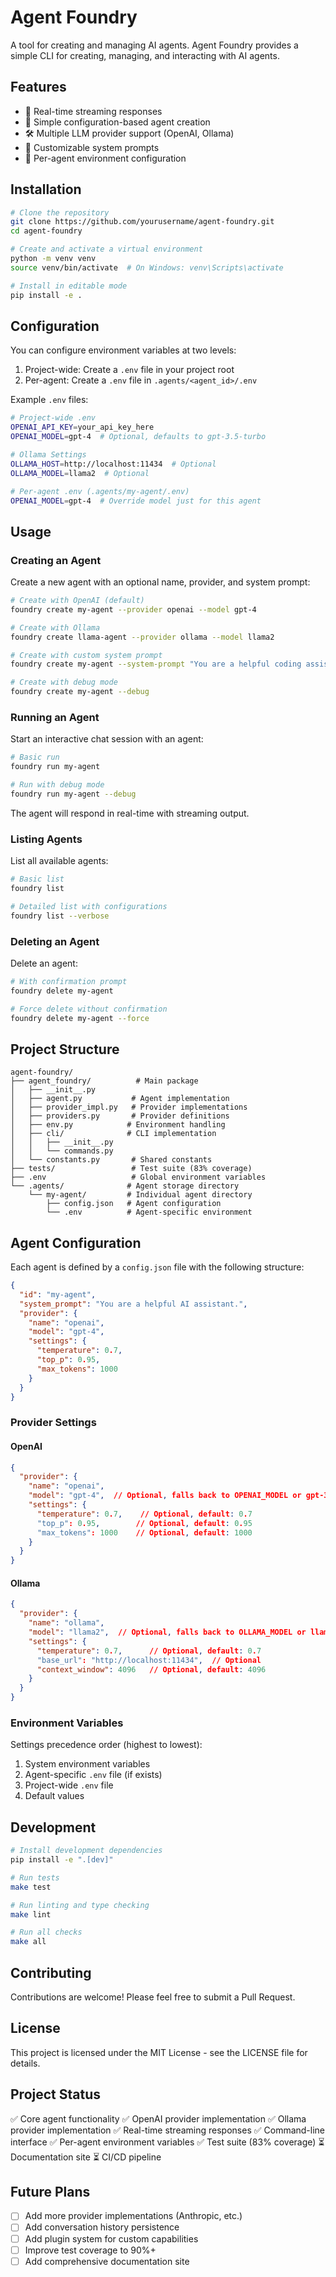 # Agent Foundry

A tool for creating and managing AI agents. Agent Foundry provides a simple CLI for creating, managing, and interacting with AI agents.

## Features

- 🔄 Real-time streaming responses
- 🎯 Simple configuration-based agent creation
- 🛠️ Multiple LLM provider support (OpenAI, Ollama)
- 📝 Customizable system prompts
- 🔌 Per-agent environment configuration

## Installation

```bash
# Clone the repository
git clone https://github.com/yourusername/agent-foundry.git
cd agent-foundry

# Create and activate a virtual environment
python -m venv venv
source venv/bin/activate  # On Windows: venv\Scripts\activate

# Install in editable mode
pip install -e .
```

## Configuration

You can configure environment variables at two levels:

1. Project-wide: Create a `.env` file in your project root
2. Per-agent: Create a `.env` file in `.agents/<agent_id>/.env`

Example `.env` files:

```bash
# Project-wide .env
OPENAI_API_KEY=your_api_key_here
OPENAI_MODEL=gpt-4  # Optional, defaults to gpt-3.5-turbo

# Ollama Settings
OLLAMA_HOST=http://localhost:11434  # Optional
OLLAMA_MODEL=llama2  # Optional
```

```bash
# Per-agent .env (.agents/my-agent/.env)
OPENAI_MODEL=gpt-4  # Override model just for this agent
```

## Usage

### Creating an Agent

Create a new agent with an optional name, provider, and system prompt:

```bash
# Create with OpenAI (default)
foundry create my-agent --provider openai --model gpt-4

# Create with Ollama
foundry create llama-agent --provider ollama --model llama2

# Create with custom system prompt
foundry create my-agent --system-prompt "You are a helpful coding assistant."

# Create with debug mode
foundry create my-agent --debug
```

### Running an Agent

Start an interactive chat session with an agent:

```bash
# Basic run
foundry run my-agent

# Run with debug mode
foundry run my-agent --debug
```

The agent will respond in real-time with streaming output.

### Listing Agents

List all available agents:

```bash
# Basic list
foundry list

# Detailed list with configurations
foundry list --verbose
```

### Deleting an Agent

Delete an agent:

```bash
# With confirmation prompt
foundry delete my-agent

# Force delete without confirmation
foundry delete my-agent --force
```

## Project Structure

```
agent-foundry/
├── agent_foundry/          # Main package
│   ├── __init__.py
│   ├── agent.py           # Agent implementation
│   ├── provider_impl.py   # Provider implementations
│   ├── providers.py       # Provider definitions
│   ├── env.py            # Environment handling
│   ├── cli/              # CLI implementation
│   │   ├── __init__.py
│   │   └── commands.py
│   └── constants.py       # Shared constants
├── tests/                 # Test suite (83% coverage)
├── .env                   # Global environment variables
└── .agents/              # Agent storage directory
    └── my-agent/         # Individual agent directory
        ├── config.json   # Agent configuration
        └── .env          # Agent-specific environment
```

## Agent Configuration

Each agent is defined by a `config.json` file with the following structure:

```json
{
  "id": "my-agent",
  "system_prompt": "You are a helpful AI assistant.",
  "provider": {
    "name": "openai",
    "model": "gpt-4",
    "settings": {
      "temperature": 0.7,
      "top_p": 0.95,
      "max_tokens": 1000
    }
  }
}
```

### Provider Settings

#### OpenAI
```json
{
  "provider": {
    "name": "openai",
    "model": "gpt-4",  // Optional, falls back to OPENAI_MODEL or gpt-3.5-turbo
    "settings": {
      "temperature": 0.7,    // Optional, default: 0.7
      "top_p": 0.95,        // Optional, default: 0.95
      "max_tokens": 1000    // Optional, default: 1000
    }
  }
}
```

#### Ollama
```json
{
  "provider": {
    "name": "ollama",
    "model": "llama2",  // Optional, falls back to OLLAMA_MODEL or llama2
    "settings": {
      "temperature": 0.7,      // Optional, default: 0.7
      "base_url": "http://localhost:11434",  // Optional
      "context_window": 4096   // Optional, default: 4096
    }
  }
}
```

### Environment Variables

Settings precedence order (highest to lowest):
1. System environment variables
2. Agent-specific `.env` file (if exists)
3. Project-wide `.env` file
4. Default values

## Development

```bash
# Install development dependencies
pip install -e ".[dev]"

# Run tests
make test

# Run linting and type checking
make lint

# Run all checks
make all
```

## Contributing

Contributions are welcome! Please feel free to submit a Pull Request.

## License

This project is licensed under the MIT License - see the LICENSE file for details.

## Project Status

✅ Core agent functionality
✅ OpenAI provider implementation
✅ Ollama provider implementation
✅ Real-time streaming responses
✅ Command-line interface
✅ Per-agent environment variables
✅ Test suite (83% coverage)
⏳ Documentation site
⏳ CI/CD pipeline

## Future Plans

- [ ] Add more provider implementations (Anthropic, etc.)
- [ ] Add conversation history persistence
- [ ] Add plugin system for custom capabilities
- [ ] Improve test coverage to 90%+
- [ ] Add comprehensive documentation site
